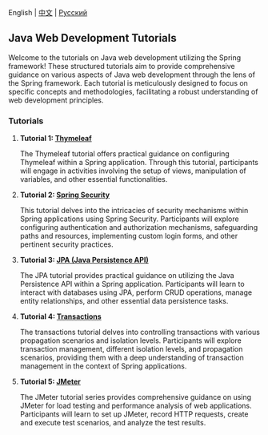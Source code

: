 English | [中文](README-CN.md) | [Русский](README.md)

## Java Web Development Tutorials

Welcome to the tutorials on Java web development utilizing the Spring framework! These structured tutorials aim to provide comprehensive guidance on various aspects of Java web development through the lens of the Spring framework. Each tutorial is meticulously designed to focus on specific concepts and methodologies, facilitating a robust understanding of web development principles.

### Tutorials

1. **Tutorial 1: [Thymeleaf](docs/en/thymeleaf/lab-work.md)**

   The Thymeleaf tutorial offers practical guidance on configuring Thymeleaf within a Spring application. Through this tutorial, participants will engage in activities involving the setup of views, manipulation of variables, and other essential functionalities.


2. **Tutorial 2: [Spring Security](docs/en/springsecurity/lab-work.md)**

   This tutorial delves into the intricacies of security mechanisms within Spring applications using Spring Security. Participants will explore configuring authentication and authorization mechanisms, safeguarding paths and resources, implementing custom login forms, and other pertinent security practices.


3. **Tutorial 3: [JPA (Java Persistence API)](docs/en/jpa/lab-work.md)**

   The JPA tutorial provides practical guidance on utilizing the Java Persistence API within a Spring application. Participants will learn to interact with databases using JPA, perform CRUD operations, manage entity relationships, and other essential data persistence tasks.


4. **Tutorial 4: [Transactions](docs/en/transactions/lab-work.md)**

   The transactions tutorial delves into controlling transactions with various propagation scenarios and isolation levels. Participants will explore transaction management, different isolation levels, and propagation scenarios, providing them with a deep understanding of transaction management in the context of Spring applications.

5. **Tutorial 5: [JMeter](docs/en/jmeter/lab-work.md)**

   The JMeter tutorial series provides comprehensive guidance on using JMeter for load testing and performance analysis of web applications. Participants will learn to set up JMeter, record HTTP requests, create and execute test scenarios, and analyze the test results.
